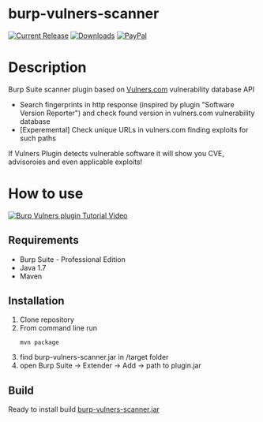 # burp-vulners-scanner

[![Current Release](https://img.shields.io/github/release/vulnersCom/burp-vulners-scanner.svg "Current Release")](https://github.com/vulnersCom/burp-vulners-scanner/releases/latest)
[![Downloads](https://img.shields.io/github/downloads/vulnersCom/burp-vulners-scanner/total.svg "Downloads")](https://github.com/vulnersCom/burp-vulners-scanner/releases) [![PayPal](https://img.shields.io/badge/donate-PayPal-green.svg)](https://paypal.me/videns)

# Description

Burp Suite scanner plugin based on [Vulners.com](https://vulners.com) vulnerability database API
- Search fingerprints in http response (inspired by plugin "Software Version Reporter")
  and check found version in vulners.com vulnerability database
- [Experemental] Check unique URLs in vulners.com finding exploits for such paths

If Vulners Plugin detects vulnerable software it will show you CVE, advisoroies and even applicable exploits!

# How to use


[![Burp Vulners plugin Tutorial Video](https://img.youtube.com/vi/klu7PTgUrow/0.jpg)](https://youtu.be/klu7PTgUrow)

## Requirements

- Burp Suite - Professional Edition
- Java 1.7
- Maven

## Installation

1. Clone repository
2. From command line run
     ```
     mvn package
     ```
3. find burp-vulners-scanner.jar in /target folder
4. open Burp Suite -> Extender -> Add -> path to plugin.jar


## Build
Ready to install build [burp-vulners-scanner.jar](https://github.com/vulnersCom/burp-vulners-scanner/releases/latest)
